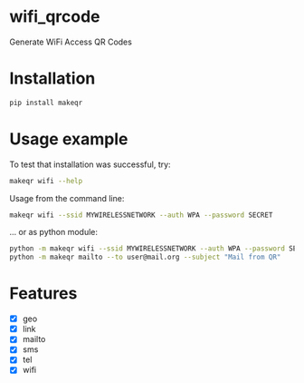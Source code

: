 # wifi_qrcode

Generate WiFi Access QR Codes

# Installation

```bash
pip install makeqr
```

# Usage example

To test that installation was successful, try:

```bash
makeqr wifi --help
```

Usage from the command line:

```bash
makeqr wifi --ssid MYWIRELESSNETWORK --auth WPA --password SECRET
```

... or as python module:

```bash
python -m makeqr wifi --ssid MYWIRELESSNETWORK --auth WPA --password SECRET
python -m makeqr mailto --to user@mail.org --subject "Mail from QR"
```

# Features

- [x] geo
- [x] link
- [x] mailto
- [x] sms
- [x] tel
- [x] wifi
